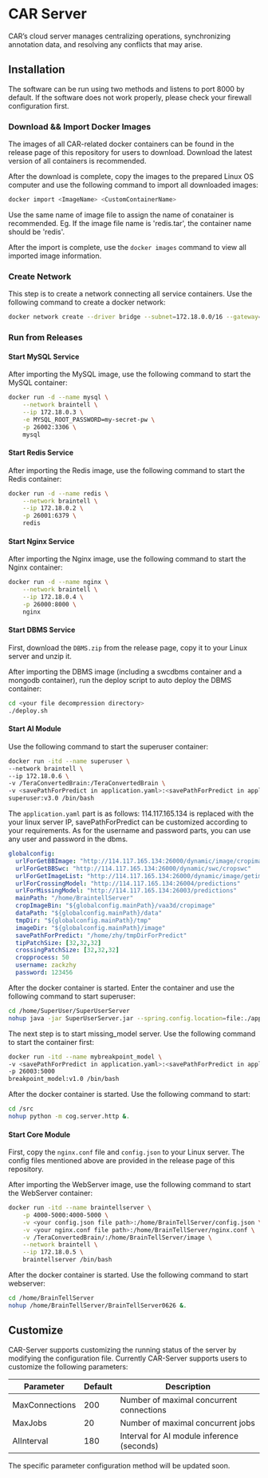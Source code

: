 # CAR Server

CAR’s cloud server manages centralizing operations, synchronizing annotation data, and resolving any conflicts that may arise.

## Installation

The software can be run using two methods and listens to port 8000 by default. If the software does not work properly, please check your firewall configuration first.

### Download && Import Docker Images

The images of all CAR-related docker containers can be found in the release page of this repository for users to download. Download the latest version of all containers is recommended. 

After the download is complete, copy the images to the prepared Linux OS computer and use the following command to import all downloaded images:

```sh
docker import <ImageName> <CustomContainerName>
```

Use the same name of image file to assign the name of conatainer is recommended. Eg. If the image file name is 'redis.tar', the container name should be 'redis'.

After the import is complete, use the `docker images` command to view all imported image information.

### Create Network

This step is to create a network connecting all service containers. Use the following command to create a docker network:

```sh
docker network create --driver bridge --subnet=172.18.0.0/16 --gateway=172.18.0.1 braintell
```

### Run from Releases

#### Start MySQL Service

After importing the MySQL image, use the following command to start the MySQL container:

```sh
docker run -d --name mysql \
    --network braintell \
    --ip 172.18.0.3 \
    -e MYSQL_ROOT_PASSWORD=my-secret-pw \
    -p 26002:3306 \
    mysql
```

#### Start Redis Service

After importing the Redis image, use the following command to start the Redis container:

```sh
docker run -d --name redis \
    --network braintell \
    --ip 172.18.0.2 \
    -p 26001:6379 \
    redis
```

#### Start Nginx Service

After importing the Nginx image, use the following command to start the Nginx container:

```sh
docker run -d --name nginx \
    --network braintell \
    --ip 172.18.0.4 \
    -p 26000:8000 \
    nginx
```

#### Start DBMS Service

First, download the `DBMS.zip` from the release page, copy it to your Linux server and unzip it.

After importing the DBMS image (including a swcdbms container and a mongodb container), run the deploy script to auto deploy the DBMS container:

```sh
cd <your file decompression directory>
./deploy.sh 
```

#### Start AI Module
Use the following command to start the superuser container:

```sh
docker run -itd --name superuser \
--network braintell \
--ip 172.18.0.6 \
-v /TeraConvertedBrain:/TeraConvertedBrain \
-v <savePathForPredict in application.yaml>:<savePathForPredict in application.yaml> \
superuser:v3.0 /bin/bash
```

The `application.yaml` part is as follows: 114.117.165.134 is replaced with the your linux server IP, savePathForPredict can be customized according to your requirements. As for the username and password parts, you can use any user and password in the dbms.


```yaml
globalconfig:
  urlForGetBBImage: "http://114.117.165.134:26000/dynamic/image/cropimage"
  urlForGetBBSwc: "http://114.117.165.134:26000/dynamic/swc/cropswc"
  urlForGetImageList: "http://114.117.165.134:26000/dynamic/image/getimagelist"
  urlForCrossingModel: "http://114.117.165.134:26004/predictions"
  urlForMissingModel: "http://114.117.165.134:26003/predictions"
  mainPath: "/home/BraintellServer"
  cropImageBin: "${globalconfig.mainPath}/vaa3d/cropimage"
  dataPath: "${globalconfig.mainPath}/data"
  tmpDir: "${globalconfig.mainPath}/tmp"
  imageDir: "${globalconfig.mainPath}/image"
  savePathForPredict: "/home/zhy/tmpDirForPredict"
  tipPatchSize: [32,32,32]
  crossingPatchSize: [32,32,32]
  cropprocess: 50
  username: zackzhy
  password: 123456
```

After the docker container is started. Enter the container and use the following command to start superuser:

```sh
cd /home/SuperUser/SuperUserServer
nohup java -jar SuperUserServer.jar --spring.config.location=file:./application.yaml &.
```

The next step is to start missing_model server. Use the following command to start the container first:
```sh
docker run -itd --name mybreakpoint_model \
-v <savePathForPredict in application.yaml>:<savePathForPredict in application.yaml> \
-p 26003:5000
breakpoint_model:v1.0 /bin/bash
```

After the docker container is started. Use the following command to start:
```sh
cd /src
nohup python -m cog.server.http &.
```

#### Start Core Module

First, copy the `nginx.conf` file and `config.json` to your Linux server. The config files mentioned above are provided in the release page of this repository.

After importing the WebServer image, use the following command to start the WebServer container:

```sh
docker run -itd --name braintellserver \
    -p 4000-5000:4000-5000 \
    -v <your config.json file path>:/home/BrainTellServer/config.json \
    -v <your nginx.conf file path>:/home/BrainTellServer/nginx.conf \
    -v /TeraConvertedBrain/:/home/BrainTellServer/image \
    --network braintell \
    --ip 172.18.0.5 \
    braintellserver /bin/bash
```

After the docker container is started. Use the following command to start webserver:

```sh
cd /home/BrainTellServer
nohup /home/BrainTellServer/BrainTellServer0626 &.
```


## Customize

CAR-Server supports customizing the running status of the server by modifying the configuration file. Currently CAR-Server supports users to customize the following parameters:


| Parameter | Default | Description |
| --------- | --------------- | ----------- |
| MaxConnections   | 200         | Number of maximal concurrent connections     |
| MaxJobs   | 20         | Number of maximal concurrent jobs     |
| AIInterval   | 180        | Interval for AI module inference (seconds)     |

The specific parameter configuration method will be updated soon.

